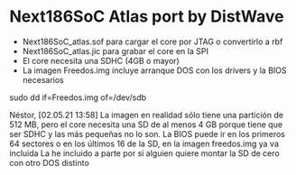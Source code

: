 # Next186SoC Atlas port by DistWave

- Next186SoC_atlas.sof  para cargar el core por JTAG o convertirlo a rbf 
- Next186SoC_atlas.jic para grabar el core en la SPI 
- El core necesita una SDHC (4GB o mayor)
- La imagen Freedos.img incluye arranque DOS con los drivers y la BIOS necesarios


sudo dd if=Freedos.img of=/dev/sdb

Néstor, [02.05.21 13:58]
La imagen en realidad sólo tiene una partición de 512 MB, pero el core necesita una SD de al menos 4 GB porque tiene que ser SDHC y las más pequeñas no lo son.
La BIOS puede ir en los primeros 64 sectores o en los últimos 16 de la SD, en la imagen freedos.img ya va incluida
La he incluido a parte por si alguien quiere montar la SD de cero con otro DOS distinto
